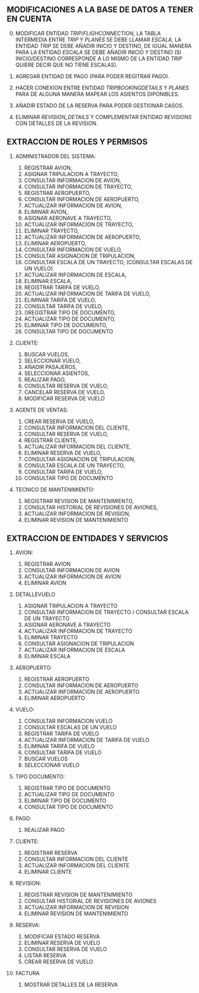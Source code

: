 ## MODIFICACIONES A LA BASE DE DATOS A TENER EN CUENTA

0. MODIFICAR ENTIDAD *TRIP*/*FLIGHCONNECTION*, LA TABLA INTERMEDIA ENTRE *TRIP* Y *PLANES* SE DEBE LLAMAR *ESCALA*, LA ENTIDAD *TRIP* SE DEBE AÑADIR INICIO Y DESTINO, DE IGUAL MANERA PARA LA ENTIDAD *ESCALA* SE DEBE AÑADIR INICIO Y DESTINO (SI INICIO/DESTINO CORRESPONDE A LO MISMO DE LA ENTIDAD *TRIP* QUIERE DECIR QUE NO TIENE ESCALAS).

1. AGREGAR ENTIDAD DE PAGO (PARA PODER REGITRAR PAGO).

2. HACER CONEXION ENTRE ENTIDAD *TRIPBOOKINGDETAILS* Y *PLANES* PARA DE ALGUNA MANERA MAPEAR LOS ASIENTOS DIPONIBLES.

3. AÑADIR ESTADO DE LA RESERVA PARA PODER GESTIONAR CASOS.

4. ELIMINAR *REVISION_DETAILS* Y COMPLEMENTAR ENTIDAD *REVISIONS* CON DETALLES DE LA REVISION.

## EXTRACCION DE ROLES Y PERMISOS

1. ADMINISTRADOR DEL SISTEMA: 
    1. REGISTRAR AVION, 
    2. ASIGNAR TRIPULACION A TRAYECTO,
    3. CONSULTAR INFORMACION DE AVION,
    4. CONSULTAR INFORMACION DE TRAYECTO,
    5. REGISTRAR AEROPUERTO,
    6. CONSULTAR INFORMACION DE AEROPUERTO,
    7. ACTUALIZAR INFORMACION DE AVION,
    8. ELIMINAR AVION,
    9. ASIGNAR AERONAVE A TRAYECTO,
    10. ACTUALIZAR INFORMACION DE TRAYECTO,
    11. ELIMINAR TRAYECTO,
    12. ACTUALIZAR INFORMACION DE AEROPUERTO,
    13. ELIMINAR AEROPUERTO,
    14. CONSULTAR INFORMACION DE VUELO,
    15. CONSULTAR ASIGNACION DE TRIPULACION,
    16. CONSULTAR ESCALA DE UN TRAYECTO, (CONSULTAR ESCALAS DE UN VUELO)
    17. ACTUALIZAR INFORMACION DE ESCALA,
    18. ELIMINAR ESCALA,
    19. REGISTRAR TARIFA DE VUELO,
    20. ACTUALIZAR INFORMACION DE TARIFA DE VUELO,
    21. ELIMINAR TARIFA DE VUELO,
    22. CONSULTAR TARIFA DE VUELO,
    23. ()REGISTRAR TIPO DE DOCUMENTO,
    24. ACTUALIZAR TIPO DE DOCUMENTO,
    25. ELIMINAR TIPO DE DOCUMENTO,
    26. CONSULTAR TIPO DE DOCUMENTO
			   
			   
2. CLIENTE: 
    1. BUSCAR VUELOS,
    2. SELECCIONAR VUELO,
    3. AÑADIR PASAJEROS,
    4. SELECCIONAR ASIENTOS,
    5. REALIZAR PAGO,
    6. CONSULTAR RESERVA DE VUELO,
    7. CANCELAR RESERVA DE VUELO,	   
    8. MODIFICAR RESERVA DE VUELO


3. AGENTE DE VENTAS: 
    1. CREAR RESERVA DE VUELO,
    2. CONSULTAR INFORMACION DEL CLIENTE,
    3. CONSULTAR RESERVA DE VUELO,
    4. REGISTRAR CLIENTE,
    5. ACTUALIZAR INFORMACION DEL CLIENTE,
    6. ELIMINAR RESERVA DE VUELO,
    7. CONSULTAR ASIGNACION DE TRIPULACION,
    8. CONSULTAR ESCALA DE UN TRAYECTO,
    9. CONSULTAR TARIFA DE VUELO,
    10. CONSULTAR TIPO DE DOCUMENTO
        	 
		  

4. TECNICO DE MANTENIMIENTO: 
    1. REGISTRAR REVISION DE MANTENIMIENTO,
    2. CONSULTAR HISTORIAL DE REVISIONES DE AVIONES,
    3. ACTUALIZAR INFORMACION DE REVISION,
    4. ELIMINAR REVISION DE MANTENIMIENTO

## EXTRACCION DE ENTIDADES Y SERVICIOS
1. AVION: 
    1. REGISTRAR AVION
    2. CONSULTAR INFORMACION DE AVION
    3. ACTUALIZAR INFORMACION DE AVION
    4. ELIMINAR AVION
	  

2. DETALLEVUELO
    1. ASIGNAR TRIPULACION A TRAYECTO
    2. CONSULTAR INFORMACION DE TRAYECTO / CONSULTAR ESCALA DE UN TRAYECTO
    3. ASIGNAR AERONAVE A TRAYECTO
    4. ACTUALIZAR INFORMACION DE TRAYECTO
    5. ELIMINAR TRAYECTO
    6. CONSULTAR ASIGNACION DE TRIPULACION
    7. ACTUALIZAR INFORMACION DE ESCALA
    8. ELIMINAR ESCALA
	     
	     
3. AEROPUERTO: 
    1. REGISTRAR AEROPUERTO
    2. CONSULTAR INFORMACION DE AEROPUERTO
    3. ACTUALIZAR INFORMACION DE AEROPUERTO
    4. ELIMINAR AEROPUERTO
	       
4. VUELO: 
    1. CONSULTAR INFORMACION VUELO
    2. CONSULTAR ESCALAS DE UN VUELO
    3. REGISTRAR TARIFA DE VUELO
    4. ACTUALIZAR INFORMACION DE TARIFA DE VUELO
    5. ELIMINAR TARIFA DE VUELO
    6. CONSULTAR TARIFA DE VUELO
    7. BUSCAR VUELOS
    8. SELECCIONAR VUELO
    
	  
5. TIPO DOCUMENTO: 
    1. REGISTRAR TIPO DE DOCUMENTO
    2. ACTUALIZAR TIPO DE DOCUMENTO
    3. ELIMINAR TIPO DE DOCUMENTO
    4. CONSULTAR TIPO DE DOCUMENTO

6. PAGO: 
    1. REALIZAR PAGO


8. CLIENTE: 
    1. REGISTRAR RESERVA
    2. CONSULTAR INFORMACION DEL CLIENTE
    3. ACTUALIZAR INFORMACION DEL CLIENTE
    3. ELIMINAR CLIENTE


11. REVISION: 
    1. REGISTRAR REVISION DE MANTENIMIENTO
    2. CONSULTAR HISTORIAL DE REVISIONES DE AVIONES
    3. ACTUALIZAR INFORMACION DE REVISION
    4. ELIMINAR REVISION DE MANTENIMIENTO


13. RESERVA:
    1. MODIFICAR ESTADO RESERVA
    2. ELIMINAR RESERVA DE VUELO 
    3. CONSULTAR RESERVA DE VUELO
    4. LISTAR RESERVA
    5. CREAR RESERVA DE VUELO

14. FACTURA
    1.  MOSTRAR DETALLES DE LA RESERVA


